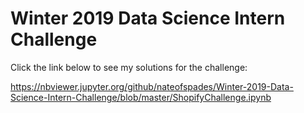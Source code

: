 # Winter 2019 Data Science Intern Challenge

Click the link below to see my solutions for the challenge:

https://nbviewer.jupyter.org/github/nateofspades/Winter-2019-Data-Science-Intern-Challenge/blob/master/ShopifyChallenge.ipynb

